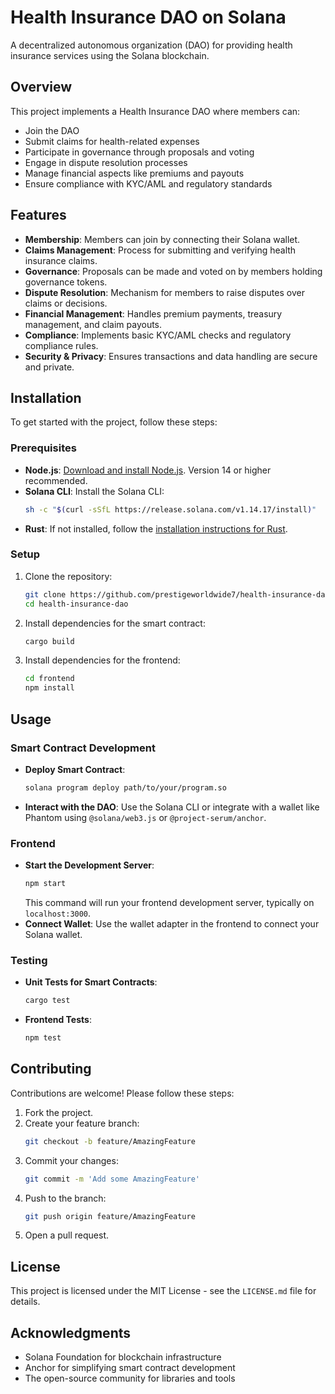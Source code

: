# Health Insurance DAO on Solana
A decentralized autonomous organization (DAO) for providing health insurance services using the Solana blockchain.

## Overview
This project implements a Health Insurance DAO where members can:
- Join the DAO
- Submit claims for health-related expenses
- Participate in governance through proposals and voting
- Engage in dispute resolution processes
- Manage financial aspects like premiums and payouts
- Ensure compliance with KYC/AML and regulatory standards

## Features
- **Membership**: Members can join by connecting their Solana wallet.
- **Claims Management**: Process for submitting and verifying health insurance claims.
- **Governance**: Proposals can be made and voted on by members holding governance tokens.
- **Dispute Resolution**: Mechanism for members to raise disputes over claims or decisions.
- **Financial Management**: Handles premium payments, treasury management, and claim payouts.
- **Compliance**: Implements basic KYC/AML checks and regulatory compliance rules.
- **Security & Privacy**: Ensures transactions and data handling are secure and private.

## Installation
To get started with the project, follow these steps:

### Prerequisites
- **Node.js**: [Download and install Node.js](https://nodejs.org/en/download/). Version 14 or higher recommended.
- **Solana CLI**: Install the Solana CLI:
  ```bash
  sh -c "$(curl -sSfL https://release.solana.com/v1.14.17/install)"
  ```
- **Rust**: If not installed, follow the [installation instructions for Rust](https://www.rust-lang.org/tools/install).

### Setup
1. Clone the repository:
   ```bash
   git clone https://github.com/prestigeworldwide7/health-insurance-dao.git
   cd health-insurance-dao
   ```
2. Install dependencies for the smart contract:
   ```bash
   cargo build
   ```
3. Install dependencies for the frontend:
   ```bash
   cd frontend
   npm install
   ```

## Usage

### Smart Contract Development
- **Deploy Smart Contract**:
  ```bash
  solana program deploy path/to/your/program.so
  ```
- **Interact with the DAO**: Use the Solana CLI or integrate with a wallet like Phantom using `@solana/web3.js` or `@project-serum/anchor`.

### Frontend
- **Start the Development Server**:
  ```bash
  npm start
  ```
  This command will run your frontend development server, typically on `localhost:3000`.
- **Connect Wallet**: Use the wallet adapter in the frontend to connect your Solana wallet.

### Testing
- **Unit Tests for Smart Contracts**:
  ```bash
  cargo test
  ```
- **Frontend Tests**:
  ```bash
  npm test
  ```

## Contributing
Contributions are welcome! Please follow these steps:
1. Fork the project.
2. Create your feature branch:
   ```bash
   git checkout -b feature/AmazingFeature
   ```
3. Commit your changes:
   ```bash
   git commit -m 'Add some AmazingFeature'
   ```
4. Push to the branch:
   ```bash
   git push origin feature/AmazingFeature
   ```
5. Open a pull request.

## License
This project is licensed under the MIT License - see the `LICENSE.md` file for details.

## Acknowledgments
- Solana Foundation for blockchain infrastructure
- Anchor for simplifying smart contract development
- The open-source community for libraries and tools
